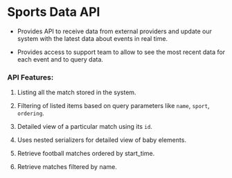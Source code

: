 # Sports Data API

- Provides API to receive data from external providers and update our system with the latest data about events in real time.

- Provides access to support team to allow to see the most recent data for each event and to query data.

### API Features:

1. Listing all the match stored in the system.

2. Filtering of listed items based on query parameters like `name`, `sport`, `ordering`.

3. Detailed view of a particular match using its `id`.

4. Uses nested serializers for detailed view of baby elements.

5. Retrieve football matches ordered by start_time.

6. Retrieve matches filtered by name.

